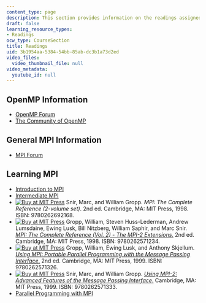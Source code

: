 ```yaml
---
content_type: page
description: This section provides information on the readings assigned for the course.
draft: false
learning_resource_types:
- Readings
ocw_type: CourseSection
title: Readings
uid: 3b1954aa-5384-54bb-85ab-dc3b1a73d2ed
video_files:
  video_thumbnail_file: null
video_metadata:
  youtube_id: null
---
```

## OpenMP Information

- [OpenMP Forum](http://www.openmp.org/)
- [The Community of OpenMP](http://www.compunity.org/)

## General MPI Information

- [MPI Forum](http://www.mpi-forum.org/)

## Learning MPI

- [Introduction to MPI](https://mpitutorial.com/tutorials/mpi-introduction/)
- [Intermediate MPI](https://enccs.github.io/intermediate-mpi/)
- [![Buy at MIT Press](/images/mp_logo.gif)](https://mitpress.mit.edu/9780262692168) Snir, Marc, and William Gropp. *MPI: The Complete Reference (2-volume set)*. 2nd ed. Cambridge, MA: MIT Press, 1998. ISBN: 9780262692168.
- [![Buy at MIT Press](/images/mp_logo.gif)](https://mitpress.mit.edu/9780262571234) Gropp, William, Steven Huss-Lederman, Andrew Lumsdaine, Ewing Lusk, Bill Nitzberg, William Saphir, and Marc Snir. [*MPI: The Complete Reference (Vol. 2) - The MPI-2 Extensions*.](https://mitpress.mit.edu/9780262571234) 2nd ed. Cambridge, MA: MIT Press, 1998. ISBN: 9780262571234.
- [![Buy at MIT Press](/images/mp_logo.gif)](https://mitpress.mit.edu/9780262571326) Gropp, William, Ewing Lusk, and Anthony Skjellum. [*Using MPI: Portable Parallel Programming with the Message Passing Interface*.](https://mitpress.mit.edu/9780262571326) 2nd ed. Cambridge, MA: MIT Press, 1999. ISBN: 9780262571326.
- [![Buy at MIT Press](/images/mp_logo.gif)](https://mitpress.mit.edu/9780262571333) Snir, Marc, and William Gropp. [*Using MPI-2: Advanced Features of the Message Passing Interface*.](https://mitpress.mit.edu/9780262571333) Cambridge, MA: MIT Press, 1999. ISBN: 9780262571333.
- [Parallel Programming with MPI](http://www.cs.usfca.edu/~peter/ppmpi/)